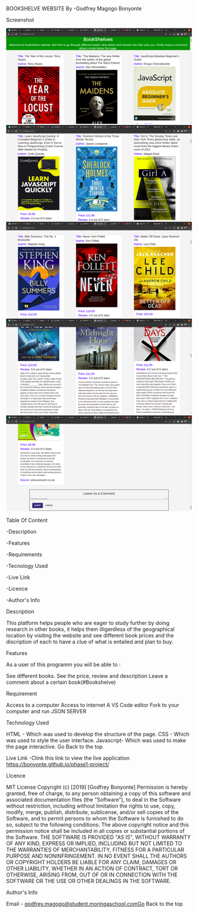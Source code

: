 BOOKSHELVE WEBSITE By -Godfrey Magogo Bonyonte

Screenshot

![images](/assets/images/Screenshot%20from%202022-06-25%2012-40-11.png) 
![images](/assets/images/Screenshot%20from%202022-06-25%2012-40-16.png)
![images](/assets/images/Screenshot%20from%202022-06-25%2012-40-21.png)
![images](/assets/images/Screenshot%20from%202022-06-25%2012-40-34.png)
![images](/assets/images/Screenshot%20from%202022-06-25%2012-40-47.png)

Table Of Content

-Description

-Features

-Requirements

-Tecnology Used

-Live Link

-Licence

-Author's Info

Description 

This platform helps people who are eager to study further by doing research in other books, it helps them illigerdless of the geographical location by visiting the website and see different book prices and the discription of each to have a clue of what is entailed and plan to buy.

Features

As a user of this programm you will be able to :

See different books. 
See the price, review and description 
Leave a comment about a certain book(#Bookshelve)

Requirement

Access to a computer 
Access to internet 
A VS Code editor Fork to your computer and run JSON SERVER 

Technology Used

HTML - Which was used to develop the structure of the page. CSS - Which was used to style the user interface. Javascript- Which was used to make the page interactive. Go Back to the top

Live Link -Clink this link to view the live application https://bonyonte.github.io/phase1-project/ 

LIcence

MIT License Copyright (c) [2019] [Godfrey Bonyonte] Permission is hereby granted, free of charge, to any person obtaining a copy of this software and associated documentation files (the "Software"), to deal in the Software without restriction, including without limitation the rights to use, copy, modify, merge, publish, distribute, sublicense, and/or sell copies of the Software, and to permit persons to whom the Software is furnished to do so, subject to the following conditions: The above copyright notice and this permission notice shall be included in all copies or substantial portions of the Software. THE SOFTWARE IS PROVIDED "AS IS", WITHOUT WARRANTY OF ANY KIND, EXPRESS OR IMPLIED, INCLUDING BUT NOT LIMITED TO THE WARRANTIES OF MERCHANTABILITY, FITNESS FOR A PARTICULAR PURPOSE AND NONINFRINGEMENT. IN NO EVENT SHALL THE AUTHORS OR COPYRIGHT HOLDERS BE LIABLE FOR ANY CLAIM, DAMAGES OR OTHER LIABILITY, WHETHER IN AN ACTION OF CONTRACT, TORT OR OTHERWISE, ARISING FROM, OUT OF OR IN CONNECTION WITH THE SOFTWARE OR THE USE OR OTHER DEALINGS IN THE SOFTWARE.


Author's Info

Email - godfrey.magogo@student.moringaschool.comGo Back to the top
